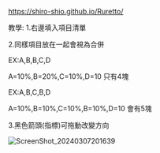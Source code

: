 https://shiro-shio.github.io/Ruretto/

教學:
1.右邊填入項目清單

2.同樣項目放在一起會視為合併 

  EX:A,B,B,C,D
  
   A=10%,B=20%,C=10%,D=10 只有4塊

  EX:A,B,C,B,D
  
   A=10%,B=10%,C=10%,B=10%,D=10 會有5塊

3.黑色箭頭(指標)可拖動改變方向


![ScreenShot_20240307201639](https://github.com/shiro-shio/Ruretto/assets/67617035/1bd713c0-7656-4f16-bda3-2c57e7a3347e)
